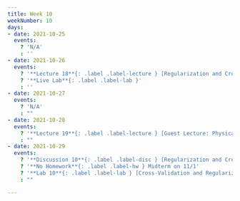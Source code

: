 ```yaml
---
title: Week 10
weekNumber: 10
days:
- date: 2021-10-25
  events:
    ? 'N/A'
    : ''
- date: 2021-10-26
  events:
    ? '**Lecture 18**{: .label .label-lecture } [Regularization and Cross-Validation](lecture/lec18)'
    ? '**Live Lab**{: .label .label-lab }'
    : ''
- date: 2021-10-27
  events:
    ? 'N/A'
    : ""
- date: 2021-10-28
  events:
    ? '**Lecture 19**{: .label .label-lecture } [Guest Lecture: Physical Data and the Climate](lecture/lec19)'
    : ""
- date: 2021-10-29
  events:
    ? '**Discussion 10**{: .label .label-disc } [Regularization and Cross-Validation](https://drive.google.com/file/d/1lBsXkpF29ZPrNTilpANkNvj1bpAzg6WX/view?usp=sharing)'
    ? '**No Homework**{: .label .label-hw } Midterm on 11/1'
    ? '**Lab 10**{: .label .label-lab } [Cross-Validation and Regularization](https://data100.datahub.berkeley.edu/hub/user-redirect/git-pull?repo=https%3A%2F%2Fgithub.com%2FDS-100%2Ffa21&urlpath=tree%2Ffa21%2Flab%2Flab10&branch=main) (due Nov 4)'
    : ""

---
```

